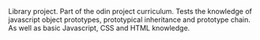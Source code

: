 Library project. Part of the odin project curriculum. Tests the knowledge of javascript object prototypes, prototypical inheritance and prototype chain. As well as basic Javascript, CSS and HTML knowledge.